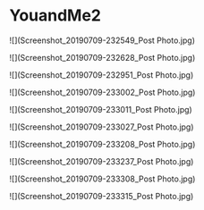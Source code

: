 # YouandMe2

![](Screenshot_20190709-232549_Post Photo.jpg)

![](Screenshot_20190709-232628_Post Photo.jpg)

![](Screenshot_20190709-232951_Post Photo.jpg)

![](Screenshot_20190709-233002_Post Photo.jpg)

![](Screenshot_20190709-233011_Post Photo.jpg)

![](Screenshot_20190709-233027_Post Photo.jpg)

![](Screenshot_20190709-233208_Post Photo.jpg)

![](Screenshot_20190709-233237_Post Photo.jpg)

![](Screenshot_20190709-233308_Post Photo.jpg)

![](Screenshot_20190709-233315_Post Photo.jpg)
